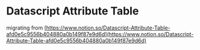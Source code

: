 # Datascript Attribute Table

migrating from [https://www.notion.so/Datascript-Attribute-Table-afd0e5c9556b404880a0b149f87e9d6d](https://www.notion.so/Datascript-Attribute-Table-afd0e5c9556b404880a0b149f87e9d6d)

